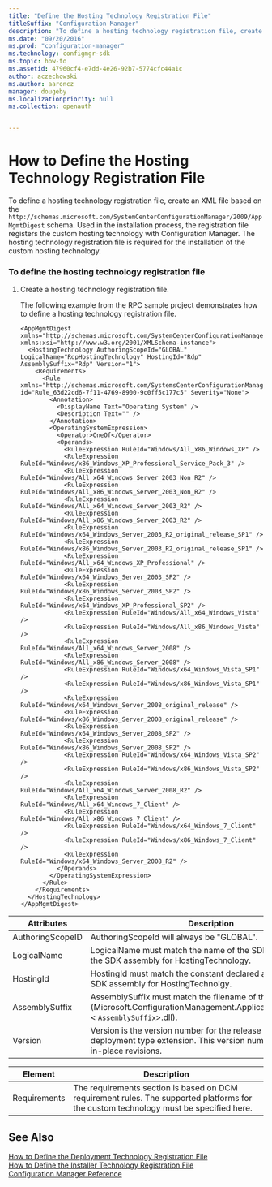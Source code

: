 ```yaml
---
title: "Define the Hosting Technology Registration File"
titleSuffix: "Configuration Manager"
description: "To define a hosting technology registration file, create an XML file based on the http://schemas.microsoft.com/SystemCenterConfigurationManager/2009/AppMgmtDigest schema. This file registers the custom hosting technology with Configuration Manager."
ms.date: "09/20/2016"
ms.prod: "configuration-manager"
ms.technology: configmgr-sdk
ms.topic: how-to
ms.assetid: 47960cf4-e7dd-4e26-92b7-5774cfc44a1c
author: aczechowski
ms.author: aaroncz
manager: dougeby
ms.localizationpriority: null
ms.collection: openauth


---
```

# How to Define the Hosting Technology Registration File
To define a hosting technology registration file, create an XML file based on the `http://schemas.microsoft.com/SystemCenterConfigurationManager/2009/AppMgmtDigest` schema. Used in the installation process, the registration file registers the custom hosting technology with Configuration Manager.  The hosting technology registration file is required for the installation of the custom hosting technology.

### To define the hosting technology registration file  

1.  Create a hosting technology registration file.  

     The following example from the RPC sample project demonstrates how to define a hosting technology registration file.  

    ```  
    <AppMgmtDigest xmlns="http://schemas.microsoft.com/SystemCenterConfigurationManager/2009/AppMgmtDigest" xmlns:xsi="http://www.w3.org/2001/XMLSchema-instance">  
      <HostingTechnology AuthoringScopeId="GLOBAL" LogicalName="RdpHostingTechnology" HostingId="Rdp" AssemblySuffix="Rdp" Version="1">  
        <Requirements>  
          <Rule xmlns="http://schemas.microsoft.com/SystemsCenterConfigurationManager/2009/06/14/Rules" id="Rule_63d22cd6-7f11-4769-8900-9c0ff5c177c5" Severity="None">  
            <Annotation>  
              <DisplayName Text="Operating System" />  
              <Description Text="" />  
            </Annotation>  
            <OperatingSystemExpression>  
              <Operator>OneOf</Operator>  
              <Operands>  
                <RuleExpression RuleId="Windows/All_x86_Windows_XP" />  
                <RuleExpression RuleId="Windows/x86_Windows_XP_Professional_Service_Pack_3" />  
                <RuleExpression RuleId="Windows/All_x64_Windows_Server_2003_Non_R2" />  
                <RuleExpression RuleId="Windows/All_x86_Windows_Server_2003_Non_R2" />  
                <RuleExpression RuleId="Windows/All_x64_Windows_Server_2003_R2" />  
                <RuleExpression RuleId="Windows/All_x86_Windows_Server_2003_R2" />  
                <RuleExpression RuleId="Windows/x64_Windows_Server_2003_R2_original_release_SP1" />  
                <RuleExpression RuleId="Windows/x86_Windows_Server_2003_R2_original_release_SP1" />  
                <RuleExpression RuleId="Windows/All_x64_Windows_XP_Professional" />  
                <RuleExpression RuleId="Windows/x64_Windows_Server_2003_SP2" />  
                <RuleExpression RuleId="Windows/x86_Windows_Server_2003_SP2" />  
                <RuleExpression RuleId="Windows/x64_Windows_XP_Professional_SP2" />  
                <RuleExpression RuleId="Windows/All_x64_Windows_Vista" />  
                <RuleExpression RuleId="Windows/All_x86_Windows_Vista" />  
                <RuleExpression RuleId="Windows/All_x64_Windows_Server_2008" />  
                <RuleExpression RuleId="Windows/All_x86_Windows_Server_2008" />  
                <RuleExpression RuleId="Windows/x64_Windows_Vista_SP1" />  
                <RuleExpression RuleId="Windows/x86_Windows_Vista_SP1" />  
                <RuleExpression RuleId="Windows/x64_Windows_Server_2008_original_release" />  
                <RuleExpression RuleId="Windows/x86_Windows_Server_2008_original_release" />  
                <RuleExpression RuleId="Windows/x64_Windows_Server_2008_SP2" />  
                <RuleExpression RuleId="Windows/x86_Windows_Server_2008_SP2" />  
                <RuleExpression RuleId="Windows/x64_Windows_Vista_SP2" />  
                <RuleExpression RuleId="Windows/x86_Windows_Vista_SP2" />  
                <RuleExpression RuleId="Windows/All_x64_Windows_Server_2008_R2" />  
                <RuleExpression RuleId="Windows/All_x64_Windows_7_Client" />  
                <RuleExpression RuleId="Windows/All_x86_Windows_7_Client" />  
                <RuleExpression RuleId="Windows/x64_Windows_7_Client" />  
                <RuleExpression RuleId="Windows/x86_Windows_7_Client" />  
                <RuleExpression RuleId="Windows/x64_Windows_Server_2008_R2" />  
              </Operands>  
            </OperatingSystemExpression>  
          </Rule>  
        </Requirements>  
      </HostingTechnology>  
    </AppMgmtDigest>  
    ```  

|Attributes|Description|  
|----------------|-----------------|  
|AuthoringScopeID|AuthoringScopeId will always be "GLOBAL".|  
|LogicalName|LogicalName must match the name of the SDK class created in the SDK assembly for HostingTechnology.|  
|HostingId|HostingId must match the constant declared and used in the SDK assembly for HostingTechnolgy.|  
|AssemblySuffix|AssemblySuffix must match the filename of the SDK assembly (Microsoft.ConfigurationManagement.ApplicationManagement.< `AssemblySuffix`>.dll).|  
|Version|Version is the version number for the release of the deployment type extension. This version number is used for in-place revisions.|  

|Element|Description|  
|-------------|-----------------|  
|Requirements|The requirements section is based on DCM requirement rules.  The supported platforms for the custom technology must be specified here.|  

## See Also  
 [How to Define the Deployment Technology Registration File](../../develop/apps/how-to-define-the-deployment-technology-registration-file.md)   
 [How to Define the Installer Technology Registration File](../../develop/apps/how-to-define-the-installer-technology-registration-file.md)   
 [Configuration Manager Reference](../../develop/reference/configuration-manager-reference.md)
